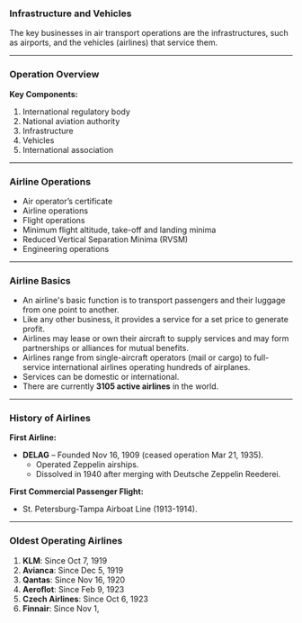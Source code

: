 ### Infrastructure and Vehicles  

The key businesses in air transport operations are the infrastructures, such as airports, and the vehicles (airlines) that service them.  

---

### Operation Overview  

**Key Components:**  
1. International regulatory body  
2. National aviation authority  
3. Infrastructure  
4. Vehicles  
5. International association  

---

### Airline Operations  

- Air operator’s certificate  
- Airline operations  
- Flight operations  
- Minimum flight altitude, take-off and landing minima  
- Reduced Vertical Separation Minima (RVSM)  
- Engineering operations  

---

### Airline Basics  

- An airline's basic function is to transport passengers and their luggage from one point to another.  
- Like any other business, it provides a service for a set price to generate profit.  
- Airlines may lease or own their aircraft to supply services and may form partnerships or alliances for mutual benefits.  
- Airlines range from single-aircraft operators (mail or cargo) to full-service international airlines operating hundreds of airplanes.  
- Services can be domestic or international.  
- There are currently **3105 active airlines** in the world.  

---

### History of Airlines  

**First Airline:**  
- **DELAG** – Founded Nov 16, 1909 (ceased operation Mar 21, 1935).  
  - Operated Zeppelin airships.  
  - Dissolved in 1940 after merging with Deutsche Zeppelin Reederei.  

**First Commercial Passenger Flight:**  
- St. Petersburg-Tampa Airboat Line (1913-1914).  

---

### Oldest Operating Airlines  

1. **KLM**: Since Oct 7, 1919  
2. **Avianca**: Since Dec 5, 1919  
3. **Qantas**: Since Nov 16, 1920  
4. **Aeroflot**: Since Feb 9, 1923  
5. **Czech Airlines**: Since Oct 6, 1923  
6. **Finnair**: Since Nov 1,